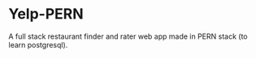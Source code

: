 # Yelp-PERN
A full stack restaurant finder and rater web app made in PERN stack (to learn postgresql).
